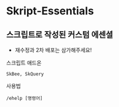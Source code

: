 # Skript-Essentials

## 스크립트로 작성된 커스텀 에센셜

* 재수정과 2차 배포는 삼가해주세요!

스크립트 애드온
```
SkBee, SkQuery
```

사용법
```
/ehelp [명령어]
```

